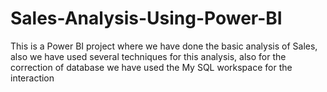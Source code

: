 # Sales-Analysis-Using-Power-BI

This is a Power BI project where we have done the basic analysis of Sales, also we have used several techniques for this analysis, also for the correction of database we have used the My SQL workspace for the interaction
